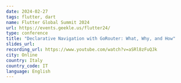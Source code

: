 ```yaml
---
date: 2024-02-27
tags: flutter, dart
name: Flutter Global Summit 2024
url: https://events.geekle.us/flutter24/
type: conference
title: "Declarative Navigation with GoRouter: What, Why, and How"
slides_url:
recording_url: https://www.youtube.com/watch?v=aSRl8zFuQJk
city: Online
country: Italy
country_code: IT
language: English
---
```

